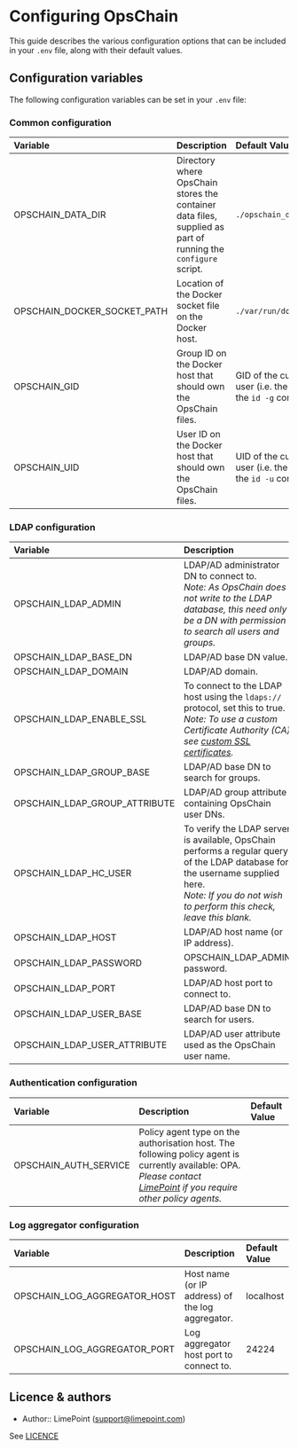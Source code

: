 # Configuring OpsChain

This guide describes the various configuration options that can be included in your `.env` file, along with their default values.

## Configuration variables

The following configuration variables can be set in your `.env` file:

### Common configuration

Variable                    | Description                                                                                                       | Default Value
:-------------------------- | :---------------------------------------------------------------------------------------------------------------- | :--------
OPSCHAIN_DATA_DIR           | Directory where OpsChain stores the container data files, supplied as part of running the `configure` script.     | `./opschain_data`
OPSCHAIN_DOCKER_SOCKET_PATH | Location of the Docker socket file on the Docker host.                                                            | `./var/run/docker.sock`
OPSCHAIN_GID                | Group ID on the Docker host that should own the OpsChain files.                                                   | GID of the current user (i.e. the output of the `id -g` command)
OPSCHAIN_UID                | User ID on the Docker host that should own the OpsChain files.                                                    | UID of the current user (i.e. the output of the `id -u` command)

### LDAP configuration

Variable                      | Description                                               | Default Value
:---------------------------- | :-------------------------------------------------------- | :--------
OPSCHAIN_LDAP_ADMIN           | LDAP/AD administrator DN to connect to.<br/> _Note: As OpsChain does not write to the LDAP database, this need only be a DN with permission to search all users and groups._                               | cn=admin,dc=opschain,dc=io
OPSCHAIN_LDAP_BASE_DN         | LDAP/AD base DN value.                                                                                                                                                                                     | dc=opschain,dc=io
OPSCHAIN_LDAP_DOMAIN          | LDAP/AD domain.                                                                                                                                                                                            | opschain.io
OPSCHAIN_LDAP_ENABLE_SSL      | To connect to the LDAP host using the `ldaps://` protocol, set this to true.<br/> _Note: To use a custom Certificate Authority (CA) see [custom SSL certificates](opschain_ldap#custom-ssl-certificates)._ | false
OPSCHAIN_LDAP_GROUP_BASE      | LDAP/AD base DN to search for groups.                                                                                                                                                                      | ou=groups,dc=opschain,dc=io
OPSCHAIN_LDAP_GROUP_ATTRIBUTE | LDAP/AD group attribute containing OpsChain user DNs.                                                                                                                                                      | member
OPSCHAIN_LDAP_HC_USER         | To verify the LDAP server is available, OpsChain performs a regular query of the LDAP database for the username supplied here. <br/>_Note: If you do not wish to perform this check, leave this blank._    | healthcheck
OPSCHAIN_LDAP_HOST            | LDAP/AD host name (or IP address).                                                                                                                                                                         | opschain-ldap
OPSCHAIN_LDAP_PASSWORD        | OPSCHAIN_LDAP_ADMIN password.                                                                                                                                                                              |
OPSCHAIN_LDAP_PORT            | LDAP/AD host port to connect to.                                                                                                                                                                           | 389
OPSCHAIN_LDAP_USER_BASE       | LDAP/AD base DN to search for users.                                                                                                                                                                       | ou=users,dc=opschain,dc=io
OPSCHAIN_LDAP_USER_ATTRIBUTE  | LDAP/AD user attribute used as the OpsChain user name.                                                                                                                                                     | uid

### Authentication configuration

Variable              | Description                                                                                                                                                                                          | Default Value
:-------------------- | :--------------------------------------------------------------------------------------------------------------------------------------------------------------------------------------------------- | :--------
OPSCHAIN_AUTH_SERVICE | Policy agent type on the authorisation host. The following policy agent is currently available: OPA. _Please contact [LimePoint](mailto:opschain@limepoint.com) if you require other policy agents._ |

### Log aggregator configuration

Variable                          | Description                                          | Default Value
:-------------------------------- | :--------------------------------------------------- | :--------
OPSCHAIN_LOG_AGGREGATOR_HOST      | Host name (or IP address) of the log aggregator.     | localhost
OPSCHAIN_LOG_AGGREGATOR_PORT      | Log aggregator host port to connect to.              | 24224

## Licence & authors

- Author:: LimePoint (support@limepoint.com)

See [LICENCE](../../LICENCE)
